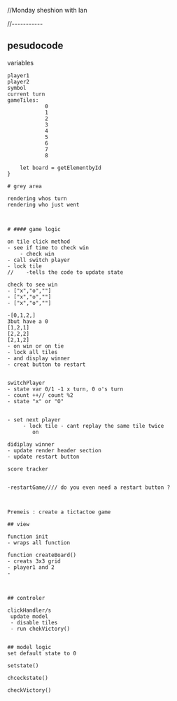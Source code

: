 //Monday sheshion with Ian 


//-----------

## pesudocode

variables

    player1
    player2
    symbol
    current turn
    gameTiles:
                0
                1
                2
                3
                4
                5
                6
                7
                8

```funtion generateGameBoard(){
    let board = getElementbyId
}

# grey area

rendering whos turn 
rendering who just went



# #### game logic

on tile click method
- see if time to check win
    - check win
- call switch player
- lock tile
//    -tells the code to update state

check to see win
- ["x","o",""]
- ["x","o",""]
- ["x","o",""]

-[0,1,2,]
3but have a 0
[1,2,1]
[2,2,2]
[2,1,2]
- on win or on tie
- lock all tiles 
- and display winner
- creat button to restart


switchPlayer
- state var 0/1 -1 x turn, 0 o's turn
- count ++// count %2
- state "x" or "O"


- set next player
     - lock tile - cant replay the same tile twice
        on

didiplay winner
- update render header section
- update restart button

score tracker


-restartGame//// do you even need a restart button ?



Premeis : create a tictactoe game

## view 

function init
- wraps all function

function createBoard()
- creats 3x3 grid
- player1 and 2
-



## controler

clickHandler/s
 update model
 - disable tiles
 - run chekVictory()


## model logic
set default state to 0

setstate()

chceckstate()

checkVictory()
